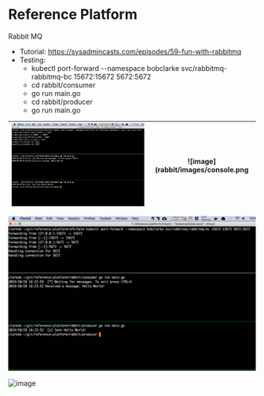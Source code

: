 # Reference Platform
Rabbit MQ 
* Tutorial: https://sysadmincasts.com/episodes/59-fun-with-rabbitmq
* Testing:
  * kubectl port-forward --namespace bobclarke svc/rabbitmq-rabbitmq-bc 15672:15672 5672:5672
  * cd rabbit/consumer
  * go run main.go
  * cd rabbit/producer
  * go run main.go
  
| ![image](rabbit/images/testing1.png)|![image](rabbit/images/console.png|
|---|---|

![image](rabbit/images/testing1.png)

![image](https://docs.google.com/drawings/d/e/2PACX-1vQek78qhp8iu5PakFdCOzUDOiYI2aQvjH9aIGX7C_PBJd6tK4-p4YSo5I3x0k1sLQVk11oa6xAO1KaR/pub?w=2108&h=1088)
